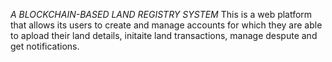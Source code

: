 *A BLOCKCHAIN-BASED LAND REGISTRY SYSTEM*
This is a web platform that allows its users to create and manage accounts for which they are able to apload their land details, initaite land transactions, manage despute and get notifications.
